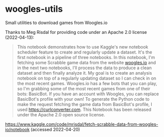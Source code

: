 # woogles-utils
Small utilities to download games from Woogles.io

Thanks to Meg Risdal for providing code under an Apache 2.0 license (2022-04-13):
> This notebook demonstrates how to use Kaggle's new notebook scheduler feature to create and regularly update a dataset. It's the first notebook in a pipeline of three notebooks. In this notebook, I'm fetching some Scrabble game data from the website [woogles.io](https://woogles.io/) and in the next two notebooks, I'll process the data to produce a clean dataset and then finally analyze it. My goal is to create an analysis notebook on top of a regularly updating dataset so I can check in on the most recent games.
> Woogles.io has a few bots that you can play, so I'm grabbing some of the most recent games from one of their bots: BasicBot. If you have an account with Woogles, you can replace BasicBot's profile with your own! To generate the Python code to make the request fetching the game data from BasicBot's profile, I used https://curlconverter.com.
> This Notebook has been released under the Apache 2.0 open source license.

https://www.kaggle.com/code/mrisdal/fetch-scrabble-data-from-woogles-io/notebook (accessed 2022-04-20)

